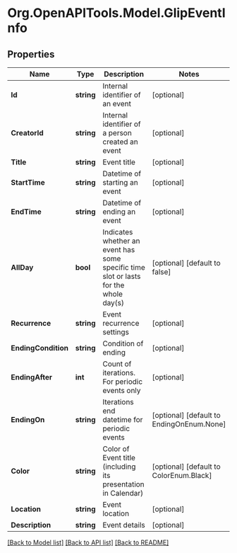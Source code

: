 
# Org.OpenAPITools.Model.GlipEventInfo

## Properties

Name | Type | Description | Notes
------------ | ------------- | ------------- | -------------
**Id** | **string** | Internal identifier of an event | [optional] 
**CreatorId** | **string** | Internal identifier of a person created an event | [optional] 
**Title** | **string** | Event title | [optional] 
**StartTime** | **string** | Datetime of starting an event | [optional] 
**EndTime** | **string** | Datetime of ending an event | [optional] 
**AllDay** | **bool** | Indicates whether an event has some specific time slot or lasts for the whole day(s) | [optional] [default to false]
**Recurrence** | **string** | Event recurrence settings | [optional] 
**EndingCondition** | **string** | Condition of ending | [optional] 
**EndingAfter** | **int** | Count of iterations. For periodic events only | [optional] 
**EndingOn** | **string** | Iterations end datetime for periodic events | [optional] [default to EndingOnEnum.None]
**Color** | **string** | Color of Event title (including its presentation in Calendar) | [optional] [default to ColorEnum.Black]
**Location** | **string** | Event location | [optional] 
**Description** | **string** | Event details | [optional] 

[[Back to Model list]](../README.md#documentation-for-models)
[[Back to API list]](../README.md#documentation-for-api-endpoints)
[[Back to README]](../README.md)

